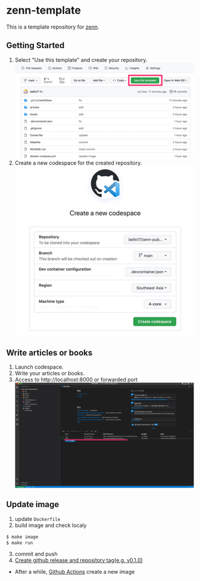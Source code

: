 # zenn-template

This is a template repository for [zenn](https://zenn.dev/).

## Getting Started

1. Select "Use this template" and create your repository.  
  ![](https://github.com/bells17/zenn-template/raw/main/docs/images/use-this-template.png)
2. Create a new codespace for the created repository.  
  ![](https://github.com/bells17/zenn-template/raw/main/docs/images/create-new-codespace.png)

## Write articles or books

1. Launch codespace.
2. Write your articles or books.
3. Access to http://localhost:8000 or forwarded port  
  ![](https://github.com/bells17/zenn-template/raw/main/docs/images/port-forward.png)

## Update image

1. update `Dockerfile`
2. build image and check localy

  ```
  $ make image
  $ make run
  ```
3. commit and push
4. [Create github release and repository tag(e.g. v0.1.0)](https://github.com/bells17/zenn-template/releases/new)
  - After a while, [Github Actions](https://github.com/bells17/zenn-template/actions) create a new image
